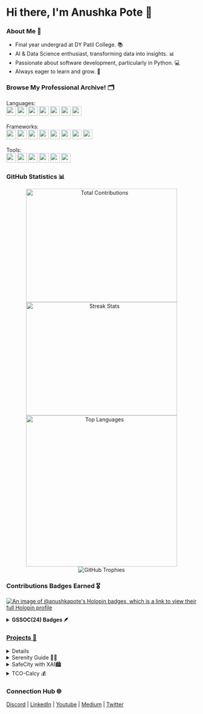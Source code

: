 # Hi there, I'm Anushka Pote 👋

### About Me 🌟
- Final year undergrad at DY Patil College. 📚
- AI & Data Science enthusiast, transforming data into insights. 📊  
- Passionate about software development, particularly in Python. 💻  
- Always eager to learn and grow. 🚀
 
### Browse My Professional Archive! 🗂️ 
   Languages:
    <br>
    <img src="https://img.shields.io/badge/-Python-3776AB?style=flat-square&logo=python&logoColor=white" height="25" /> 
    <img src="https://img.shields.io/badge/-C++-00599C?style=flat-square&logo=c%2B%2B&logoColor=white" height="25" /> 
    <img src="https://img.shields.io/badge/-R-276DC3?style=flat-square&logo=r&logoColor=white" height="25" /> 
    <img src="https://img.shields.io/badge/-SQL-4479A1?style=flat-square&logo=postgresql&logoColor=white" height="25" /> 
    <img src="https://img.shields.io/badge/-JavaScript-F7DF1E?style=flat-square&logo=javascript&logoColor=black" height="25" />
    <img src="https://img.shields.io/badge/-HTML-E34F26?style=flat-square&logo=html5&logoColor=white" height="25" /> 
    <img src="https://img.shields.io/badge/-CSS-1572B6?style=flat-square&logo=css3&logoColor=white" height="25" /> 
    <br><br>
   Frameworks:
    <br>
    <img src="https://img.shields.io/badge/-Flask-000000?style=flat-square&logo=flask&logoColor=white" height="25" /> 
    <img src="https://img.shields.io/badge/-Django-092E20?style=flat-square&logo=django&logoColor=white" height="25" /> 
    <img src="https://img.shields.io/badge/-FastAPI-005571?style=flat-square&logo=fastapi&logoColor=white" height="25" /> 
    <img src="https://img.shields.io/badge/-Streamlit-FF4B4B?style=flat-square&logo=streamlit&logoColor=white" height="25" /> 
    <img src="https://img.shields.io/badge/-Matplotlib-003B57?style=flat-square&logo=matplotlib&logoColor=white" height="25" /> 
    <img src="https://img.shields.io/badge/-Google%20Analytics-E37400?style=flat-square&logo=google-analytics&logoColor=white" height="25" /> 
    <img src="https://img.shields.io/badge/-TensorFlow-FF6F00?style=flat-square&logo=tensorflow&logoColor=white" height="25" /> 
    <img src="https://img.shields.io/badge/-Bootstrap-563D7C?style=flat-square&logo=bootstrap&logoColor=white" height="25" /> 
    <br><br>
   Tools:
    <br>
    <img src="https://img.shields.io/badge/-PowerBI-F2C811?style=flat-square&logo=power-bi&logoColor=black" height="25" /> 
    <img src="https://img.shields.io/badge/-Excel-217346?style=flat-square&logo=microsoft-excel&logoColor=white" height="25" /> 
    <img src="https://img.shields.io/badge/-Jupyter-DA5B0D?style=flat-square&logo=jupyter&logoColor=white" height="25" /> 
    <img src="https://img.shields.io/badge/-Git-F05032?style=flat-square&logo=git&logoColor=white" height="25" /> 
    <img src="https://img.shields.io/badge/-GitHub-181717?style=flat-square&logo=github&logoColor=white" height="25" /> 
    <img src="https://img.shields.io/badge/-Tableau-E97627?style=flat-square&logo=tableau&logoColor=white" height="25" /> 

### GitHub Statistics 📊
<p align="center">
<img src="https://github-readme-stats.vercel.app/api?username=Anushka-Pote&show_icons=true&theme=radical" width="400" height="300" alt="Total Contributions" style="margin: 0;" /> 
<img src="https://github-readme-streak-stats.herokuapp.com/?user=Anushka-Pote&theme=radical" width="400" height="300" alt="Streak Stats" style="margin: 0;" />
<img src="https://github-readme-stats.vercel.app/api/top-langs/?username=Anushka-Pote&layout=compact&theme=radical" width="400" height="auto" alt="Top Languages" style="margin: 0;" />
<img src="https://github-profile-trophy.vercel.app/?username=Anushka-Pote&theme=radical&no-frame=true&no-bg=true&margin-w=15" alt="GitHub Trophies" style="margin: 0;" />
</p>

### Contributions Badges Earned 🎖️
[![An image of @anushkapote's Holopin badges, which is a link to view their full Holopin profile](https://holopin.me/anushkapote)](https://holopin.io/@anushkapote)

<details>	
 <summary><b>GSSOC(24) Badges 🪶</b></summary><br>
<div style='display:flex; align-items:center;' align='center'><a href="https://gssoc.girlscript.tech/leaderboard">
<img src="https://raw.githubusercontent.com/GSSoC24/Postman-Challenge/main/docs/assets/Postman%20White.png" width="120px" height="120px" gap: 30px />
  <img src="https://raw.githubusercontent.com/GSSoC24/Postman-Challenge/main/docs/assets/1.png" width="120px" height="120px" gap: 20px />
  <img src="https://raw.githubusercontent.com/GSSoC24/Postman-Challenge/main/docs/assets/2.png" width="120px" height="120px" gap: 20px />
  <img src="https://raw.githubusercontent.com/GSSoC24/Postman-Challenge/main/docs/assets/3.png" width="120px" height="120px" gap: 20px />
  <img src="https://raw.githubusercontent.com/GSSoC24/Postman-Challenge/main/docs/assets/4.png" width="120px" height="120px" gap: 20px />
  <img src="https://raw.githubusercontent.com/GSSoC24/Postman-Challenge/main/docs/assets/5.png" width="120px" height="120px" gap: 20px />
</div>
</details>

### Projects 🚀

<details>
  <summary>Standout Platform 🌟</summary>
  This award-winning platform, which secured first place at the Code Without Barrier Microsoft Hackathon 24, revolutionizes personalized learning through tailored course recommendations. Standout Platform transforms user data into actionable insights, empowering learners to navigate their educational journeys effectively.  
  <a href="https://github.com/Anushka-Pote/StandOut-Platform">Repo</a> | <a href="https://youtu.be/r6Miayfoy2k">Demo</a>
</details>

<details>
  <summary>Serenity Guide 🧘‍♀️</summary>
  Serenify Guide is an innovative health and mind relaxation application that utilizes AI tools for effective stress and anger management. By providing personalized resources and techniques, it aims to enhance emotional well-being and promote mental clarity. This project has also been accepted for GirlScript Summer of Code 24 for contributions, reflecting its impact and relevance.  
  <a href="https://github.com/Anushka-Pote/Serenity-Guide">Repo</a> | <a href="https://youtu.be/j4-efJYhnzs">Demo</a>
</details>

<details>
  <summary>SafeCity with XAI🏙️</summary>
  SafeCity harnesses the power of Explainable AI to enhance urban safety through transparent decision-making. The project focuses on providing insights into safety measures and their effectiveness, fostering trust within communities. By bridging the gap between technology and public safety, SafeCity aims to create a safer urban environment.  
  <a href="https://github.com/Anushka-Pote/SafeCity-with-XAI">Repo</a> | <a href="https://youtu.be/Zo1i4-fzEps">Demo</a>
</details>

<details>
  <summary>TCO-Calcy 💰</summary>
  TCO-Calcy is a cloud-based tool designed to calculate the Total Cost of Ownership, offering businesses critical insights for strategic financial decisions. By leveraging machine learning algorithms, this application provides predictive analytics that helps organizations optimize their investments. The comprehensive reporting feature enhances clarity and aids in effective budgeting.  
  <a href="https://github.com/Anushka-Pote/TCO-Cloud-Calcy">Repo</a> | <a href="https://youtu.be/7Cs2A7y_Mk4">Demo</a>
</details>

### Connection Hub 🌐

[Discord](https://discord.com/users/poteanu)  |  [LinkedIn](https://www.linkedin.com/in/anushka-pote/)  |  [Youtube](https://www.youtube.com/@anushkapote6925)  | [Medium](https://medium.com/@anushkapote1603)  |  [Twitter](https://x.com/AnushkaPote)


